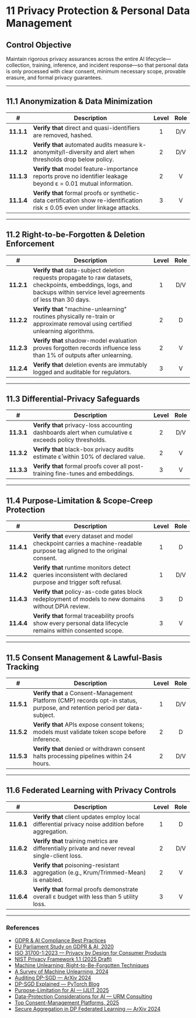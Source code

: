# 11 Privacy Protection & Personal Data Management

## Control Objective

Maintain rigorous privacy assurances across the entire AI lifecycle—collection, training, inference, and incident response—so that personal data is only processed with clear consent, minimum necessary scope, provable erasure, and formal privacy guarantees.

---

## 11.1 Anonymization & Data Minimization

| # | Description | Level | Role |
|:--------:|---------------------------------------------------------------------------------------------------------------------|:---:|:---:|
| **11.1.1** | **Verify that** direct and quasi-identifiers are removed, hashed. | 1 | D/V |
| **11.1.2** | **Verify that** automated audits measure k-anonymity/l-diversity and alert when thresholds drop below policy. | 2 | D/V |
| **11.1.3** | **Verify that** model feature-importance reports prove no identifier leakage beyond ε = 0.01 mutual information. | 2 | V |
| **11.1.4** | **Verify that** formal proofs or synthetic-data certification show re-identification risk ≤ 0.05 even under linkage attacks. | 3 | V |

---

## 11.2 Right-to-be-Forgotten & Deletion Enforcement

| # | Description | Level | Role |
|:--------:|---------------------------------------------------------------------------------------------------------------------|:---:|:---:|
| **11.2.1** | **Verify that** data-subject deletion requests propagate to raw datasets, checkpoints, embeddings, logs, and backups within service level agreements of less than 30 days. | 1 | D/V |
| **11.2.2** | **Verify that** "machine-unlearning" routines physically re-train or approximate removal using certified unlearning algorithms. | 2 | D |
| **11.2.3** | **Verify that** shadow-model evaluation proves forgotten records influence less than 1% of outputs after unlearning. | 2 | V |
| **11.2.4** | **Verify that** deletion events are immutably logged and auditable for regulators. | 3 | V 

---

## 11.3 Differential-Privacy Safeguards

| # | Description | Level | Role |
|:--------:|---------------------------------------------------------------------------------------------------------------------|:---:|:---:|
| **11.3.1** | **Verify that** privacy-loss accounting dashboards alert when cumulative ε exceeds policy thresholds. | 2 | D/V |
| **11.3.2** | **Verify that** black-box privacy audits estimate ε̂ within 10% of declared value. | 2 | V |
| **11.3.3** | **Verify that** formal proofs cover all post-training fine-tunes and embeddings. | 3 | V |

---

## 11.4 Purpose-Limitation & Scope-Creep Protection

| # | Description | Level | Role |
|:--------:|---------------------------------------------------------------------------------------------------------------------|:---:|:---:|
| **11.4.1** | **Verify that** every dataset and model checkpoint carries a machine-readable purpose tag aligned to the original consent. | 1 | D |
| **11.4.2** | **Verify that** runtime monitors detect queries inconsistent with declared purpose and trigger soft refusal. | 1 | D/V |
| **11.4.3** | **Verify that** policy-as-code gates block redeployment of models to new domains without DPIA review. | 3 | D |
| **11.4.4** | **Verify that** formal traceability proofs show every personal data lifecycle remains within consented scope. | 3 | V |

---

## 11.5 Consent Management & Lawful-Basis Tracking

| # | Description | Level | Role |
|:--------:|---------------------------------------------------------------------------------------------------------------------|:---:|:---:|
| **11.5.1** | **Verify that** a Consent-Management Platform (CMP) records opt-in status, purpose, and retention period per data-subject. | 1 | D/V |
| **11.5.2** | **Verify that** APIs expose consent tokens; models must validate token scope before inference. | 2 | D |
| **11.5.3** | **Verify that** denied or withdrawn consent halts processing pipelines within 24 hours. | 2 | D/V |

---

## 11.6 Federated Learning with Privacy Controls

| # | Description | Level | Role |
|:--------:|---------------------------------------------------------------------------------------------------------------------|:---:|:---:|
| **11.6.1** | **Verify that** client updates employ local differential privacy noise addition before aggregation. | 1 | D |
| **11.6.2** | **Verify that** training metrics are differentially private and never reveal single-client loss. | 2 | D/V |
| **11.6.3** | **Verify that** poisoning-resistant aggregation (e.g., Krum/Trimmed-Mean) is enabled. | 2 | V |
| **11.6.4** | **Verify that** formal proofs demonstrate overall ε budget with less than 5 utility loss. | 3 | V |

---

### References

* [GDPR & AI Compliance Best Practices](https://www.exabeam.com/explainers/gdpr-compliance/the-intersection-of-gdpr-and-ai-and-6-compliance-best-practices/)
* [EU Parliament Study on GDPR & AI, 2020](https://www.europarl.europa.eu/RegData/etudes/STUD/2020/641530/EPRS_STU%282020%29641530_EN.pdf)
* [ISO 31700-1:2023 — Privacy by Design for Consumer Products](https://www.iso.org/standard/84977.html)
* [NIST Privacy Framework 1.1 (2025 Draft)](https://www.nist.gov/privacy-framework)
* [Machine Unlearning: Right-to-Be-Forgotten Techniques](https://www.kaggle.com/code/tamlhp/machine-unlearning-the-right-to-be-forgotten)
* [A Survey of Machine Unlearning, 2024](https://arxiv.org/html/2209.02299v6)
* [Auditing DP-SGD — ArXiv 2024](https://arxiv.org/html/2405.14106v4)
* [DP-SGD Explained — PyTorch Blog](https://medium.com/pytorch/differential-privacy-series-part-1-dp-sgd-algorithm-explained-12512c3959a3)
* [Purpose-Limitation for AI — IJLIT 2025](https://academic.oup.com/ijlit/article/doi/10.1093/ijlit/eaaf003/8121663)
* [Data-Protection Considerations for AI — URM Consulting](https://www.urmconsulting.com/blog/data-protection-considerations-for-artificial-intelligence-ai)
* [Top Consent-Management Platforms, 2025](https://www.enzuzo.com/blog/best-consent-management-platforms)
* [Secure Aggregation in DP Federated Learning — ArXiv 2024](https://arxiv.org/abs/2407.19286)
